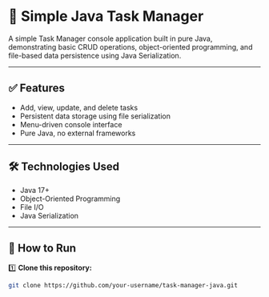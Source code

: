 # 📌 Simple Java Task Manager

A simple Task Manager console application built in pure Java, demonstrating basic CRUD operations, object-oriented programming, and file-based data persistence using Java Serialization.

---

## ✅ Features

- Add, view, update, and delete tasks
- Persistent data storage using file serialization
- Menu-driven console interface
- Pure Java, no external frameworks

---

## 🛠 Technologies Used

- Java 17+
- Object-Oriented Programming
- File I/O
- Java Serialization

---

## 🚀 How to Run

1️⃣ **Clone this repository:**

```bash
git clone https://github.com/your-username/task-manager-java.git
